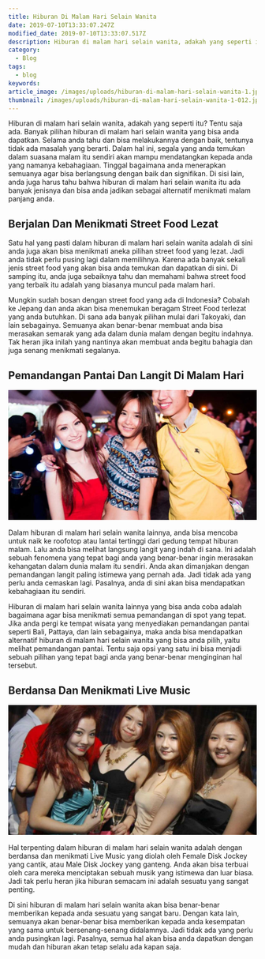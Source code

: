 ```yaml
---
title: Hiburan Di Malam Hari Selain Wanita
date: 2019-07-10T13:33:07.247Z
modified_date: 2019-07-10T13:33:07.517Z
description: Hiburan di malam hari selain wanita, adakah yang seperti itu? Tentu saja ada. Banyak pilihan hiburan di malam hari selain wanita yang bisa anda dapatkan.
category:
  - Blog
tags:
  - blog
keywords:
article_image: /images/uploads/hiburan-di-malam-hari-selain-wanita-1.jpg
thumbnail: /images/uploads/hiburan-di-malam-hari-selain-wanita-1-012.jpg
---
```

Hiburan di malam hari selain wanita, adakah yang seperti itu? Tentu saja ada. Banyak pilihan hiburan di malam hari selain wanita yang bisa anda dapatkan. Selama anda tahu dan bisa melakukannya dengan baik, tentunya tidak ada masalah yang berarti. Dalam hal ini, segala yang anda temukan dalam suasana malam itu sendiri akan mampu mendatangkan kepada anda yang namanya kebahagiaan. Tinggal bagaimana anda menerapkan semuanya agar bisa berlangsung dengan baik dan signifikan. Di sisi lain, anda juga harus tahu bahwa hiburan di malam hari selain wanita itu ada banyak jenisnya dan bisa anda jadikan sebagai alternatif menikmati malam panjang anda.



## Berjalan Dan Menikmati Street Food Lezat

Satu hal yang pasti dalam hiburan di malam hari selain wanita adalah di sini anda juga akan bisa menikmati aneka pilihan street food yang lezat. Jadi anda tidak perlu pusing lagi dalam memilihnya. Karena ada banyak sekali jenis street food yang akan bisa anda temukan dan dapatkan di sini. Di samping itu, anda juga sebaiknya tahu dan memahami bahwa street food yang terbaik itu adalah yang biasanya muncul pada malam hari.

Mungkin sudah bosan dengan street food yang ada di Indonesia? Cobalah ke Jepang dan anda akan bisa menemukan beragam Street Food terlezat yang anda butuhkan. Di sana ada banyak pilihan mulai dari Takoyaki, dan lain sebagainya. Semuanya akan benar-benar membuat anda bisa merasakan semarak yang ada dalam dunia malam dengan begitu indahnya. Tak heran jika inilah yang nantinya akan membuat anda begitu bahagia dan juga senang menikmati segalanya.



## Pemandangan Pantai Dan Langit Di Malam Hari

![Hiburan Di Malam Hari Selain Wanita](/images/uploads/hiburan-di-malam-hari-selain-wanita-2.jpg)

Dalam hiburan di malam hari selain wanita lainnya, anda bisa mencoba untuk naik ke roofotop atau lantai tertinggi dari gedung tempat hiburan malam. Lalu anda bisa melihat langsung langit yang indah di sana. Ini adalah sebuah fenomena yang tepat bagi anda yang benar-benar ingin merasakan kehangatan dalam dunia malam itu sendiri. Anda akan dimanjakan dengan pemandangan langit paling istimewa yang pernah ada. Jadi tidak ada yang perlu anda cemaskan lagi. Pasalnya, anda di sini akan bisa mendapatkan kebahagiaan itu sendiri.

Hiburan di malam hari selain wanita lainnya yang bisa anda coba adalah bagaimana agar bisa menikmati semua pemandangan di spot yang tepat. Jika anda pergi ke tempat wisata yang menyediakan pemandangan pantai seperti Bali, Pattaya, dan lain sebagainya, maka anda bisa mendapatkan alternatif hiburan di malam hari selain wanita yang bisa anda pilih, yaitu melihat pemandangan pantai. Tentu saja opsi yang satu ini bisa menjadi sebuah pilihan yang tepat bagi anda yang benar-benar menginginan hal tersebut.



## Berdansa Dan Menikmati Live Music

![Hiburan Di Malam Hari Selain Wanita](/images/uploads/hiburan-di-malam-hari-selain-wanita-1.jpg)

Hal terpenting dalam hiburan di malam hari selain wanita adalah dengan berdansa dan menikmati Live Music yang diolah oleh Female Disk Jockey yang cantik, atau Male Disk Jockey yang ganteng. Anda akan bisa terbuai oleh cara mereka menciptakan sebuah musik yang istimewa dan luar biasa. Jadi tak perlu heran jika hiburan semacam ini adalah sesuatu yang sangat penting.

Di sini hiburan di malam hari selain wanita akan bisa benar-benar memberikan kepada anda sesuatu yang sangat baru. Dengan kata lain, semuanya akan benar-benar bisa memberikan kepada anda kesempatan yang sama untuk bersenang-senang didalamnya. Jadi tidak ada yang perlu anda pusingkan lagi. Pasalnya, semua hal akan bisa anda dapatkan dengan mudah dan hiburan akan tetap selalu ada kapan saja.
